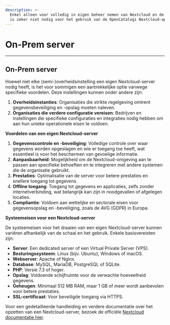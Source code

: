```yaml
---
description: >-
  Enkel alleen voor volledig in eigen beheer nemen van Nextcloud en de apps. Dit
  is zeker niet nodig voor het gebruik van de OpenCatalogi Nextcloud-app
---
```


# On-Prem server

***

## On-Prem server

Hoewel niet elke (semi-)overheidsinstelling een eigen Nextcloud-server nodig heeft, is het voor sommigen een aantrekkelijke optie vanwege specifieke voordelen. Deze instellingen kunnen onder andere zijn:

1. **Overheidsinstanties**: Organisaties die strikte regelgeving omtrent gegevensbeveiliging en -opslag moeten naleven.
2. **Organisaties die verdere configuratie vereisen**: Bedrijven en instellingen die specifieke configuraties en integraties nodig hebben om aan hun unieke operationele eisen te voldoen.

**Voordelen van een eigen Nextcloud-server**

1. **Gegevenscontrole en -beveiliging**: Volledige controle over waar gegevens worden opgeslagen en wie er toegang toe heeft, wat essentieel is voor het beschermen van gevoelige informatie.
2. **Aanpasbaarheid**: Mogelijkheid om de Nextcloud-omgeving aan te passen aan specifieke behoeften en te integreren met andere systemen die de organisatie gebruikt.
3. **Prestaties**: Optimalisatie van de server voor betere prestaties en snellere toegang tot gegevens.
4. **Offline toegang**: Toegang tot gegevens en applicaties, zelfs zonder internetverbinding, wat belangrijk kan zijn in noodgevallen of afgelegen locaties.
5. **Compliantie**: Voldoen aan wettelijke en sectorale eisen voor gegevensopslag en -beveiliging, zoals de AVG (GDPR) in Europa.

**Systeemeisen voor een Nextcloud-server**

De systeemeisen voor het draaien van een eigen Nextcloud-server kunnen variëren afhankelijk van de schaal en het gebruik. Enkele basisvereisten zijn:

* **Server**: Een dedicated server of een Virtual Private Server (VPS).
* **Besturingssysteem**: Linux (bijv. Ubuntu), Windows of macOS.
* **Webserver**: Apache of Nginx.
* **Database**: MySQL, MariaDB, PostgreSQL of SQLite.
* **PHP**: Versie 7.3 of hoger.
* **Opslag**: Voldoende schijfruimte voor de verwachte hoeveelheid gegevens.
* **Geheugen**: Minimaal 512 MB RAM, maar 1 GB of meer wordt aanbevolen voor betere prestaties.
* **SSL-certificaat**: Voor beveiligde toegang via HTTPS.

Voor een gedetailleerde handleiding en verdere documentatie over het opzetten van een Nextcloud-server, bezoek de officiële [Nextcloud documentatie hier](https://docs.nextcloud.com/server/latest/admin\_manual/index.html).

